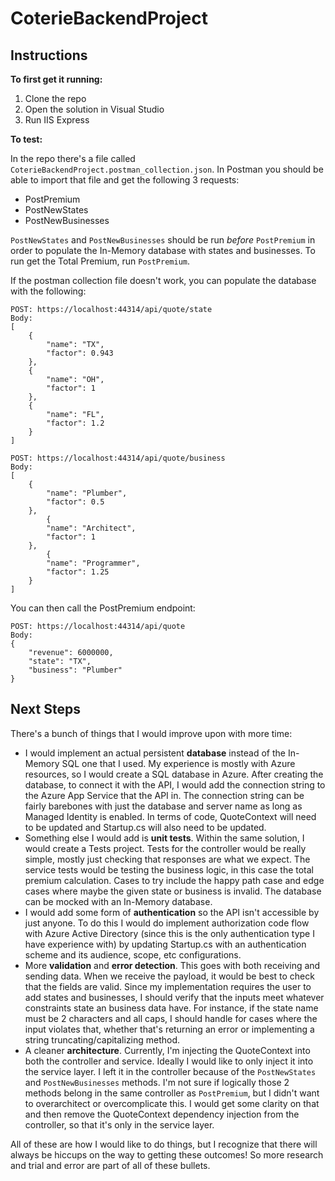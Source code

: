 # CoterieBackendProject

## Instructions

**To first get it running:**
1. Clone the repo
2. Open the solution in Visual Studio
3. Run IIS Express

**To test:**

In the repo there's a file called `CoterieBackendProject.postman_collection.json`. In Postman you should be able to import that file and get the following 3 requests:
* PostPremium
* PostNewStates
* PostNewBusinesses

`PostNewStates` and `PostNewBusinesses` should be run *before* `PostPremium` in order to populate the In-Memory database with states and businesses. To run get the Total Premium, run `PostPremium`.

If the postman collection file doesn't work, you can populate the database with the following:

~~~~
POST: https://localhost:44314/api/quote/state
Body:
[
    {
        "name": "TX",
        "factor": 0.943
    },
    {
        "name": "OH",
        "factor": 1
    },
    {
        "name": "FL",
        "factor": 1.2
    }
]

POST: https://localhost:44314/api/quote/business
Body:
[
    {
        "name": "Plumber",
        "factor": 0.5
    },
        {
        "name": "Architect",
        "factor": 1
    },
        {
        "name": "Programmer",
        "factor": 1.25
    }
]
~~~~

You can then call the PostPremium endpoint:

~~~~
POST: https://localhost:44314/api/quote
Body:
{
    "revenue": 6000000,
    "state": "TX",
    "business": "Plumber"
}
~~~~

## Next Steps
There's a bunch of things that I would improve upon with more time:
* I would implement an actual persistent **database** instead of the In-Memory SQL one that I used. My experience is mostly with Azure resources, so I would create a SQL database in Azure. After creating the database, to connect it with the API, I would add the connection string to the Azure App Service that the API in. The connection string can be fairly barebones with just the database and server name as long as Managed Identity is enabled. In terms of code, QuoteContext will need to be updated and Startup.cs will also need to be updated.
* Something else I would add is **unit tests**. Within the same solution, I would create a Tests project. Tests for the controller would be really simple, mostly just checking that responses are what we expect. The service tests would be testing the business logic, in this case the total premium calculation. Cases to try include the happy path case and edge cases where maybe the given state or business is invalid. The database can be mocked with an In-Memory database.
* I would add some form of **authentication** so the API isn't accessible by just anyone. To do this I would do implement authorization code flow with Azure Active Directory (since this is the only authentication type I have experience with) by updating Startup.cs with an authentication scheme and its audience, scope, etc configurations.
* More **validation** and **error detection**. This goes with both receiving and sending data. When we receive the payload, it would be best to check that the fields are valid. Since my implementation requires the user to add states and businesses, I should verify that the inputs meet whatever constraints state an business data have. For instance, if the state name must be 2 characters and all caps, I should handle for cases where the input violates that, whether that's returning an error or implementing a string truncating/capitalizing method.
* A cleaner **architecture**. Currently, I'm injecting the QuoteContext into both the controller and service. Ideally I would like to only inject it into the service layer. I left it in the controller because of the `PostNewStates` and `PostNewBusinesses` methods. I'm not sure if logically those 2 methods belong in the same controller as `PostPremium`, but I didn't want to overarchitect or overcomplicate this. I would get some clarity on that and then remove the QuoteContext dependency injection from the controller, so that it's only in the service layer.

All of these are how I would like to do things, but I recognize that there will always be hiccups on the way to getting these outcomes! So more research and trial and error are part of all of these bullets.
